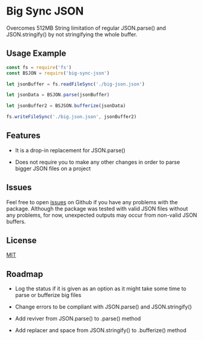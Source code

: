# Big Sync JSON

Overcomes 512MB String limitation of regular JSON.parse() and JSON.stringify() by not stringifying the whole buffer.

## Usage Example

```javascript
const fs = require('fs')
const BSJON = require('big-sync-json')

let jsonBuffer = fs.readFileSync('./big-json.json')

let jsonData = BSJON.parse(jsonBuffer)

let jsonBuffer2 = BSJSON.bufferize(jsonData)

fs.writeFileSync('./big.json.json', jsonBuffer2)
```


## Features

- It is a drop-in replacement for JSON.parse()

- Does not require you to make any other changes in order to parse bigger JSON files on a project

## Issues

Feel free to open [issues](https://github.com/arfelious/big-sync-json/issues) on Github if you have any problems with the package.
Although the package was tested with valid JSON files without any problems, for now, unexpected outputs may occur from non-valid JSON buffers.

## License

[MIT](https://choosealicense.com/licenses/mit/)
## Roadmap

- Log the status if it is given as an option as it might take some time to parse or bufferize big files

- Change errors to be compliant with JSON.parse() and JSON.stringify()

- Add reviver from JSON.parse() to <BSJSON>.parse() method

- Add replacer and space from JSON.stringify() to <BSJSON>.bufferize() method

